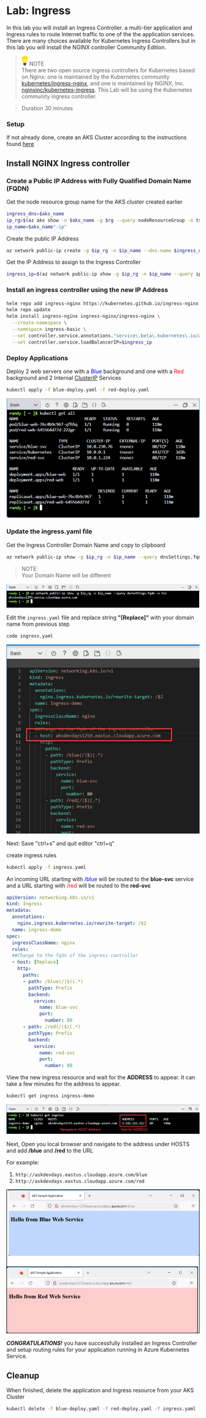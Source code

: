 # Lab: Ingress 
In this lab you will install an Ingress Controller. a multi-tier application and Ingress rules to route Internet traffic to one of the the application services. There are many choices available for Kubernetes Ingress Controllers but in this lab you will install the NGINX controller Community Edition. 


> ![](content/idea.png) NOTE</br>
There are two open source ingress controllers for Kubernetes based on Nginx: one is maintained by the Kubernetes community [kubernetes/ingress-nginx](https://github.com/kubernetes/ingress-nginx), and one is maintained by NGINX, Inc. [nginxinc/kubernetes-ingress](https://github.com/nginxinc/kubernetes-ingress). This Lab will be using the Kubernetes community ingress controller.

>Duration 30 minutes

### Setup 
If not already done, create an AKS Cluster according to the instructions found [here](../setup.md)

## Install NGINX Ingress controller 

### Create a Public IP Address with Fully Qualified Domain Name (FQDN)

Get the node resource group name for the AKS cluster created earlier
``` bash
ingress_dns=$aks_name
ip_rg=$(az aks show -n $aks_name -g $rg --query nodeResourceGroup -o tsv)
ip_name=$aks_name"-ip"
```

Create the  public IP Address
```bash
az network public-ip create -g $ip_rg -n $ip_name --dns-name $ingress_dns --allocation-method Static --sku Standard --query dnsSettings.fqdn
```
Get the IP Address to assign to the Ingress Controller
``` bash
ingress_ip=$(az network public-ip show -g $ip_rg -n $ip_name --query ipAddress -o tsv)
```


### Install an ingress controller using the new IP Address
``` bash
helm repo add ingress-nginx https://kubernetes.github.io/ingress-nginx
helm repo update
helm install ingress-nginx ingress-nginx/ingress-nginx \
  --create-namespace \
  --namespace ingress-basic \
  --set controller.service.annotations."service\.beta\.kubernetes\.io/azure-load-balancer-health-probe-request-path"=/healthz \
  --set controller.service.loadBalancerIP=$ingress_ip
```

### Deploy Applications 
Deploy 2 web servers one with a <span style=color:blue>Blue</span> background and one with a <span style=color:red>Red</span> background and 2 Internal [ClusterIP](https://kubernetes.io/docs/concepts/services-networking/service/#publishing-services-service-types) Services

``` bash
kubectl apply -f blue-deploy.yaml -f red-deploy.yaml
```
![deploy](content/image-red-deploy.png)

### Update the ingress.yaml file
Get the Ingress Controller Domain Name and copy to clipboard
``` bash
az network public-ip show -g $ip_rg -n $ip_name --query dnsSettings.fqdn -o tsv
```
> NOTE:</br>
Your Domain Name will be different
>

![](content/image-getfgdn.png)

Edit the ```ingress.yaml``` file and replace string **"[Replace]"** with your domain name from previous step 

```bash 
code ingress.yaml
```
![](content/image-fqdn.png)

Next: Save "ctrl+s" and quit editor "ctrl+q"

create ingress rules
``` bash
kubectl apply -f ingress.yaml
```

An incoming URL starting with <span style=color:blue>/blue</span> will be routed to the **blue-svc** service and a URL starting with <span style=color:red>/red</span> will be routed to the **red-svc**

```yaml
apiVersion: networking.k8s.io/v1
kind: Ingress
metadata:
  annotations:
    nginx.ingress.kubernetes.io/rewrite-target: /$2
  name: ingress-demo
spec:
  ingressClassName: nginx
  rules:
  ##Change to the fqdn of the ingress controller
  - host: [Replace]
    http:
      paths:
      - path: /blue(/|$)(.*)
        pathType: Prefix
        backend:
          service: 
            name: blue-svc
            port: 
              number: 80
      - path: /red(/|$)(.*)
        pathType: Prefix
        backend:
          service: 
            name: red-svc
            port: 
              number: 80
```



View the new ingress resource and wait for the **ADDRESS** to appear. It can take a few minutes for the address to appear. 
```bash
kubectl get ingress ingress-demo
```
![](content/image-get-ingress.png)

Next, Open you local browser and navigate to the address under HOSTS and add **/blue** and **/red** to the URL

For example: 
1. ```http://askdevdays.eastus.cloudapp.azure.com/blue```
2. ```http://askdevdays.eastus.cloudapp.azure.com/red```

![](content/image-app-final.png)

***CONGRATULATIONS!***  you have successfully installed an Ingress Controller and setup routing rules for your application running in Azure Kubernetes Service. 



## Cleanup
When finished, delete the application and Ingress resource from your AKS Cluster

```bash
kubectl delete -f blue-deploy.yaml -f red-deploy.yaml -f ingress.yaml
```